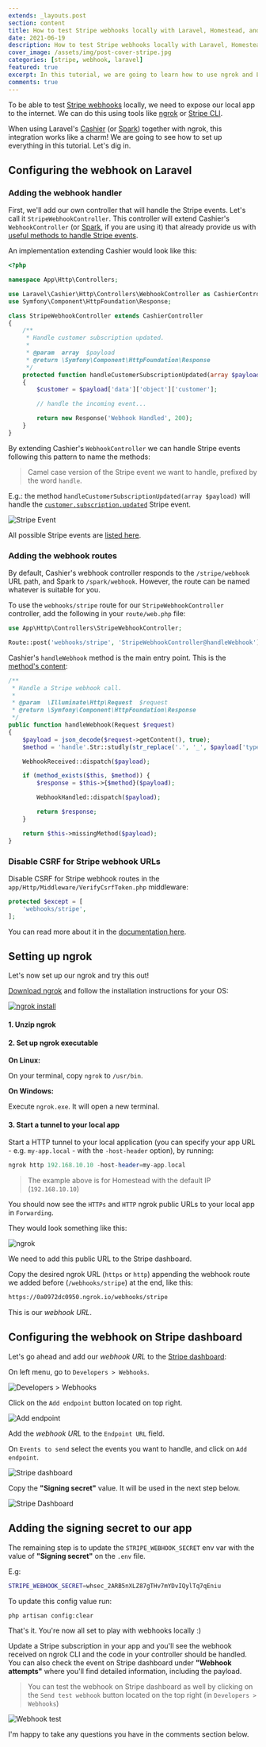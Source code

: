 ```yaml
---
extends: _layouts.post
section: content
title: How to test Stripe webhooks locally with Laravel, Homestead, and ngrok
date: 2021-06-19
description: How to test Stripe webhooks locally with Laravel, Homestead, and ngrok
cover_image: /assets/img/post-cover-stripe.jpg
categories: [stripe, webhook, laravel]
featured: true
excerpt: In this tutorial, we are going to learn how to use ngrok and Laravel to handle Stripe webhooks really nicely in our local environment.
comments: true
---
```


To be able to test [Stripe webhooks](https://stripe.com/docs/webhooks) locally, we need to expose our local app to the internet. We can do this using tools like [ngrok](https://ngrok.com/) or [Stripe CLI](https://stripe.com/docs/stripe-cli).

When using Laravel's [Cashier](https://laravel.com/docs/8.x/billing#handling-stripe-webhooks) (or [Spark](https://spark.laravel.com/docs/1.x/spark-stripe/customization.html#webhooks)) together with ngrok, this integration works like a charm!
We are going to see how to set up everything in this tutorial. Let's dig in.

## Configuring the webhook on Laravel

### Adding the webhook handler

First, we'll add our own controller that will handle the Stripe events. Let's call it `StripeWebhookController`.
This controller will extend Cashier's `WebhookController` (or [Spark](https://spark.laravel.com/docs/1.x/spark-stripe/customization.html#webhooks), if you are using it) that already provide us with [useful methods to handle Stripe events](https://laravel.com/docs/8.x/billing#defining-webhook-event-handlers).

An implementation extending Cashier would look like this:

```php
<?php

namespace App\Http\Controllers;

use Laravel\Cashier\Http\Controllers\WebhookController as CashierController;
use Symfony\Component\HttpFoundation\Response;

class StripeWebhookController extends CashierController
{
    /**
     * Handle customer subscription updated.
     *
     * @param  array  $payload
     * @return \Symfony\Component\HttpFoundation\Response
     */
    protected function handleCustomerSubscriptionUpdated(array $payload)
    {
        $customer = $payload['data']['object']['customer'];

        // handle the incoming event...

        return new Response('Webhook Handled', 200);
    }
}
```

By extending Cashier's `WebhookController` we can handle Stripe events following this pattern to name the methods:

> Camel case version of the Stripe event we want to handle, prefixed by the word `handle`.

E.g.: the method `handleCustomerSubscriptionUpdated(array $payload)` will handle the [`customer.subscription.updated`](https://stripe.com/docs/api/events/types#event_types-customer.subscription.updated) Stripe event.

![Stripe Event](/assets/img/stripe_event1.png)

All possible Stripe events are [listed here](https://stripe.com/docs/api/events/types).


### Adding the webhook routes

By default, Cashier's webhook controller responds to the `/stripe/webhook` URL path, and Spark to `/spark/webhook`.
However, the route can be named whatever is suitable for you.

To use the `webhooks/stripe` route for our `StripeWebhookController` controller, add the following in your `route/web.php` file:

```php
use App\Http\Controllers\StripeWebhookController;

Route::post('webhooks/stripe', 'StripeWebhookController@handleWebhook');
```

Cashier's `handleWebhook` method is the main entry point. This is the [method's content](https://github.com/laravel/cashier-stripe/blob/12.x/src/Http/Controllers/WebhookController.php#L40-L56):

```php
/**
 * Handle a Stripe webhook call.
 *
 * @param  \Illuminate\Http\Request  $request
 * @return \Symfony\Component\HttpFoundation\Response
 */
public function handleWebhook(Request $request)
{
    $payload = json_decode($request->getContent(), true);
    $method = 'handle'.Str::studly(str_replace('.', '_', $payload['type']));

    WebhookReceived::dispatch($payload);

    if (method_exists($this, $method)) {
        $response = $this->{$method}($payload);

        WebhookHandled::dispatch($payload);

        return $response;
    }

    return $this->missingMethod($payload);
}

```

### Disable CSRF for Stripe webhook URLs

Disable CSRF for Stripe webhook routes in the `app/Http/Middleware/VerifyCsrfToken.php` middleware:

```php
protected $except = [
    'webhooks/stripe',
];
```

You can read more about it in the [documentation here](https://laravel.com/docs/8.x/billing#webhooks-csrf-protection).


## Setting up ngrok

Let's now set up our ngrok and try this out!

[Download ngrok](https://ngrok.com/download) and follow the installation instructions for your OS:

[![ngrok install](/assets/img/ngrok_install.png)](https://ngrok.com/download)

#### 1. Unzip ngrok

#### 2. Set up ngrok executable

   **On Linux:**

   On your terminal, copy `ngrok` to `/usr/bin`.

   **On Windows:**

   Execute `ngrok.exe`. It will open a new terminal.

#### 3. Start a tunnel to your local app

Start a HTTP tunnel to your local application (you can specify your app URL - e.g. `my-app.local` - with the `-host-header` option), by running:

```php
ngrok http 192.168.10.10 -host-header=my-app.local
```

> The example above is for Homestead with the default IP (`192.168.10.10`)

You should now see the `HTTPs` and `HTTP` ngrok public URLs to your local app in `Forwarding`.

They would look something like this:

![ngrok](/assets/img/ngrok.png)

We need to add this public URL to the Stripe dashboard.

Copy the desired ngrok URL (`https` or `http`) appending the webhook route we added before (`/webhooks/stripe`) at the end, like this:

```bash
https://0a0972dc0950.ngrok.io/webhooks/stripe
```

This is our _webhook URL_.

## Configuring the webhook on Stripe dashboard

Let's go ahead and add our _webhook URL_ to the [Stripe dashboard](https://dashboard.stripe.com/):

On left menu, go to `Developers > Webhooks`.

![Developers > Webhooks](/assets/img/stripe_menu.png)

Click on the `Add endpoint` button located on top right.

![Add endpoint](/assets/img/stripe_endpoint.png)

Add the _webhook URL_ to the `Endpoint URL` field.

On `Events to send` select the events you want to handle, and click on `Add endpoint`.

![Stripe dashboard](/assets/img/stripe_dashboard1.png)

Copy the **"Signing secret"** value. It will be used in the next step below.

![Stripe Dashboard](/assets/img/stripe_dashboard.png)


## Adding the signing secret to our app

The remaining step is to update the `STRIPE_WEBHOOK_SECRET` env var with the value of **"Signing secret"** on the `.env` file.

E.g:

```bash
STRIPE_WEBHOOK_SECRET=whsec_2ARB5nXLZ87gTHv7mYDvIQylTq7qEniu
```

To update this config value run:

```bash
php artisan config:clear
```

That's it. You're now all set to play with webhooks locally :)

Update a Stripe subscription in your app and you'll see the webhook received on ngrok CLI and the code in your controller should be handled.
You can also check the event on Stripe dashboard under **"Webhook attempts"** where you'll find detailed information, including the payload.

> You can test the webhook on Stripe dashboard as well by clicking on the `Send test webhook` button located on the top right (in `Developers > Webhooks`)

![Webhook test](/assets/img/stripe_test.png)

I'm happy to take any questions you have in the comments section below.
